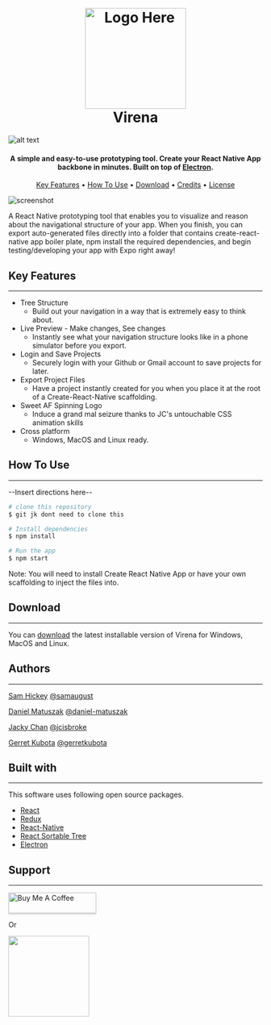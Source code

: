 <h1 align="center">
  <br>
  <a href="#"><img src="https://raw.githubusercontent.com/virena-app/virena/master/assets/readme-logo.png" alt="Logo Here" width="200"></a>
  <br>
  Virena
  <br>
</h1>

![alt text](readme-logo.png)

<h4 align="center">A simple and easy-to-use prototyping tool. Create your React Native App backbone in minutes.
 Built on top of <a href="http://electron.atom.io" target="_blank">Electron</a>.</h4>

<p align="center">
  <a href="#key-features">Key Features</a> •
  <a href="#how-to-use">How To Use</a> •
  <a href="#download">Download</a> •
  <a href="#credits">Credits</a> •
  <a href="#license">License</a>
</p>

![screenshot](https://raw.githubusercontent.com/virena-app/virena/master/assets/#.gif)

A React Native prototyping tool that enables you to visualize and reason about the navigational structure of your app. When you finish, you can export auto-generated files directly into a folder that contains create-react-native app boiler plate, npm install the required dependencies, and begin testing/developing your app with Expo right away!

## <strong>Key Features</strong>
***
* Tree Structure
  - Build out your navigation in a way that is extremely easy to think about.
* Live Preview - Make changes, See changes
  - Instantly see what your navigation structure looks like in a phone simulator before you export.
* Login and Save Projects
  - Securely login with your Github or Gmail account to save projects for later.
* Export Project Files
  - Have a project instantly created for you when you place it at the root of a Create-React-Native scaffolding.
* Sweet AF Spinning Logo
  - Induce a grand mal seizure thanks to JC's untouchable CSS animation skills
* Cross platform
  - Windows, MacOS and Linux ready.

## <strong>How To Use</strong>
***
--Insert directions here--

```bash
# clone this repository
$ git jk dont need to clone this

# Install dependencies
$ npm install

# Run the app
$ npm start
```

Note: You will need to install Create React Native App or have your own scaffolding to inject the files into.


## <strong>Download</strong>
***
You can [download](https://github.com/virenaappdownloadstuff) the latest installable version of Virena for Windows, MacOS and Linux.

## <strong>Authors</strong>
***
[Sam Hickey](https://linkedin.com/in/) [@samaugust](https://github.com/samaugust)

[Daniel Matuszak](https://linkedin.com/in/) [@daniel-matuszak](https://github.com/daniel-matuszak)

[Jacky Chan](https://linkedin.com/in/) [@jcisbroke](https://github.com/jcisbroke)

[Gerret Kubota](https://linkedin.com/in/gerretkubota) [@gerretkubota](https://github.com/gerretkubota)



## <strong>Built with</strong>
***
This software uses following open source packages.

- [React](https://reactjs.org)
- [Redux](https://reduxjs.org)
- [React-Native](https://facebook.github.io/react-native/)
- [React Sortable Tree](https://github.com/mikcaweb/react-sortable-tree)
- [Electron](http://electron.atom.io/)

## <strong>Support</strong>
***
<a href="https://www.buymeacoffee.com/#" target="_blank"><img src="https://www.buymeacoffee.com/assets/img/custom_images/purple_img.png" alt="Buy Me A Coffee" style="height: 41px !important;width: 174px !important;box-shadow: 0px 3px 2px 0px rgba(190, 190, 190, 0.5) !important;-webkit-box-shadow: 0px 3px 2px 0px rgba(190, 190, 190, 0.5) !important;" ></a>

<p>Or</p> 

<a href="https://www.patreon.com/#">
	<img src="https://c5.patreon.com/external/logo/become_a_patron_button@2x.png" width="160">
</a>

 
